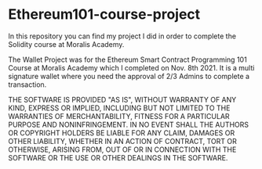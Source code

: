 # Ethereum101-course-project

In this repository you can find my project I did in order to complete the Solidity course at Moralis Academy.

The Wallet Project was for the Ethereum Smart Contract Programming 101 Course at Moralis Academy which I completed on Nov. 8th 2021.
It is a multi signature wallet where you need the approval of 2/3 Admins to complete a transaction.


THE SOFTWARE IS PROVIDED "AS IS", WITHOUT WARRANTY OF ANY KIND, EXPRESS OR
IMPLIED, INCLUDING BUT NOT LIMITED TO THE WARRANTIES OF MERCHANTABILITY,
FITNESS FOR A PARTICULAR PURPOSE AND NONINFRINGEMENT. IN NO EVENT SHALL THE
AUTHORS OR COPYRIGHT HOLDERS BE LIABLE FOR ANY CLAIM, DAMAGES OR OTHER
LIABILITY, WHETHER IN AN ACTION OF CONTRACT, TORT OR OTHERWISE, ARISING FROM,
OUT OF OR IN CONNECTION WITH THE SOFTWARE OR THE USE OR OTHER DEALINGS IN
THE SOFTWARE.
